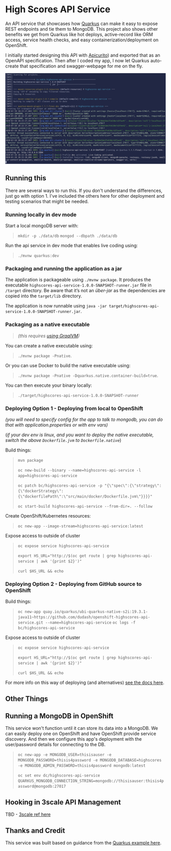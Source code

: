 # High Scores API Service

An API service that showcases how [Quarkus](https://quarkus.io/) can make it easy to expose REST endpoints and tie them to MongoDB. This project also shows other benefits we get from Quarkus like hot deploys, active-record like ORM access, service health checks, and easy containerization/deployment on OpenShift.

I initially started designing this API with [Apicurito](https://github.com/Apicurio)) and exported that as an OpenAPI specification. Then after I coded my app, I now let Quarkus auto-create that specification and swagger-webpage for me on the fly.

![Screenshot](.screens/terminalshot.png)

## Running this
There are several ways to run this. If you don't understand the differences, just go with option 1. I've included the others here for other deployment and testing scenarios that might be needed.

### Running locally in dev mode
Start a local mongoDB server with:
>`mkdir -p ./data/db`
>`mongod --dbpath ./data/db` 

Run the api service in dev mode that enables live coding using:
>`./mvnw quarkus:dev`

### Packaging and running the application as a jar
The application is packageable using `./mvnw package`. It produces the executable `highscores-api-service-1.0.0-SNAPSHOT-runner.jar` file in `/target` directory. Be aware that it’s not an _über-jar_ as the dependencies are copied into the `target/lib` directory.

The application is now runnable using `java -jar target/highscores-api-service-1.0.0-SNAPSHOT-runner.jar`.

### Packaging as a native executable
> *(this requires [using GraalVM](https://quarkus.io/guides/building-native-image#configuring-graalvm))*

You can create a native executable using: 
>`./mvnw package -Pnative`.

Or you can use Docker to build the native executable using:
>`./mvnw package -Pnative -Dquarkus.native.container-build=true`.

You can then execute your binary locally:
>`./target/highscores-api-service-1.0.0-SNAPSHOT-runner`

### Deploying Option 1 - Deploying from local to OpenShift
*(you will need to specify config for the app to talk to mongodb, you can do that with application.properties or with env vars)*

(*if your dev env is linux, and you want to deploy the native executable, switch the above `Dockerfile.jvm` to `Dockerfile.native`*)

Build things:
>`mvn package`
>
>`oc new-build --binary --name=highscores-api-service -l app=highscores-api-service`
>
>`oc patch bc/highscores-api-service -p "{\"spec\":{\"strategy\":{\"dockerStrategy\":{\"dockerfilePath\":\"src/main/docker/Dockerfile.jvm\"}}}}"`
>
>`oc start-build highscores-api-service --from-dir=. --follow`

Create OpenShift/Kubernetes resources:
>`oc new-app --image-stream=highscores-api-service:latest`

Expose access to outside of cluster
>`oc expose service highscores-api-service`
>
>`export HS_URL="http://$(oc get route | grep highscores-api-service | awk '{print $2}')"`
>
>`curl $HS_URL && echo`

### Deploying Option 2 - Deploying from GitHub source to OpenShift
Build things:
>`oc new-app quay.io/quarkus/ubi-quarkus-native-s2i:19.3.1-java11~https://github.com/dudash/openshift-highscores-api-service.git --name=highscores-api-service`
>`oc logs -f bc/highscores-api-service`

Expose access to outside of cluster
>`oc expose service highscores-api-service`
>
>`export HS_URL="http://$(oc get route | grep highscores-api-service | awk '{print $2}')"`
>
>`curl $HS_URL && echo`

For more info on this way of deploying (and alternatives) [see the docs here](https://quarkus.io/guides/deploying-to-openshift-s2i).

## Other Things
## Running a MongoDB in OpenShift
This service won't function until it can store its data into a MongoDB. We can easily deploy one on OpenShift and have OpenShift provide service discovery. And then we configure this app's deployment with the user/password details for connecting to the DB.
> `oc new-app -e MONGODB_USER=thisisauser -e MONGODB_PASSWORD=thisis4password -e MONGODB_DATABASE=highscores -e MONGODB_ADMIN_PASSWORD=thisis4password mongodb:latest`
>
> `oc set env dc/highscores-api-service QUARKUS_MONGODB_CONNECTION_STRING=mongodb://thisisauser:thisis4password@mongodb:27017`


## Hooking in 3scale API Management
TBD - [3scale ref here](https://access.redhat.com/documentation/en-us/red_hat_3scale_api_management/2.7/html/providing_apis_in_the_developer_portal/create-new-service-openapi-specification#using_openapi_specification)

## Thanks and Credit
This service was built based on guidance from the [Quarkus example here](https://quarkus.io/guides/openapi-swaggerui#loading-openapi-schema-from-static-files).